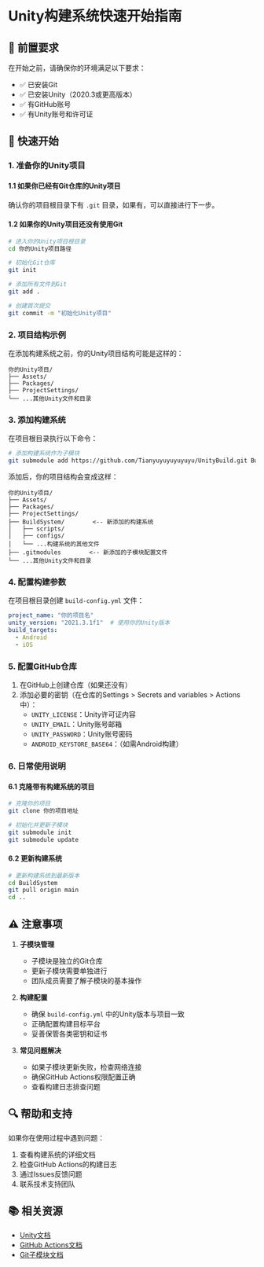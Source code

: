 # Unity构建系统快速开始指南

## 📝 前置要求

在开始之前，请确保你的环境满足以下要求：

- ✅ 已安装Git
- ✅ 已安装Unity（2020.3或更高版本）
- ✅ 有GitHub账号
- ✅ 有Unity账号和许可证

## 🚀 快速开始

### 1. 准备你的Unity项目

#### 1.1 如果你已经有Git仓库的Unity项目
确认你的项目根目录下有 `.git` 目录，如果有，可以直接进行下一步。

#### 1.2 如果你的Unity项目还没有使用Git
```bash
# 进入你的Unity项目根目录
cd 你的Unity项目路径

# 初始化Git仓库
git init

# 添加所有文件到Git
git add .

# 创建首次提交
git commit -m "初始化Unity项目"
```

### 2. 项目结构示例

在添加构建系统之前，你的Unity项目结构可能是这样的：
```
你的Unity项目/
├── Assets/
├── Packages/
├── ProjectSettings/
└── ...其他Unity文件和目录
```

### 3. 添加构建系统

在项目根目录执行以下命令：
```bash
# 添加构建系统作为子模块
git submodule add https://github.com/Tianyuyuyuyuyuyu/UnityBuild.git BuildSystem
```

添加后，你的项目结构会变成这样：
```
你的Unity项目/
├── Assets/
├── Packages/
├── ProjectSettings/
├── BuildSystem/        <-- 新添加的构建系统
│   ├── scripts/
│   ├── configs/
│   └── ...构建系统的其他文件
├── .gitmodules        <-- 新添加的子模块配置文件
└── ...其他Unity文件和目录
```

### 4. 配置构建参数

在项目根目录创建 `build-config.yml` 文件：
```yaml
project_name: "你的项目名"
unity_version: "2021.3.1f1"  # 使用你的Unity版本
build_targets:
  - Android
  - iOS
```

### 5. 配置GitHub仓库

1. 在GitHub上创建仓库（如果还没有）
2. 添加必要的密钥（在仓库的Settings > Secrets and variables > Actions中）：
   - `UNITY_LICENSE`：Unity许可证内容
   - `UNITY_EMAIL`：Unity账号邮箱
   - `UNITY_PASSWORD`：Unity账号密码
   - `ANDROID_KEYSTORE_BASE64`：（如需Android构建）

### 6. 日常使用说明

#### 6.1 克隆带有构建系统的项目
```bash
# 克隆你的项目
git clone 你的项目地址

# 初始化并更新子模块
git submodule init
git submodule update
```

#### 6.2 更新构建系统
```bash
# 更新构建系统到最新版本
cd BuildSystem
git pull origin main
cd ..
```

## ⚠️ 注意事项

1. **子模块管理**
   - 子模块是独立的Git仓库
   - 更新子模块需要单独进行
   - 团队成员需要了解子模块的基本操作

2. **构建配置**
   - 确保 `build-config.yml` 中的Unity版本与项目一致
   - 正确配置构建目标平台
   - 妥善保管各类密钥和证书

3. **常见问题解决**
   - 如果子模块更新失败，检查网络连接
   - 确保GitHub Actions权限配置正确
   - 查看构建日志排查问题

## 🔍 帮助和支持

如果你在使用过程中遇到问题：
1. 查看构建系统的详细文档
2. 检查GitHub Actions的构建日志
3. 通过Issues反馈问题
4. 联系技术支持团队

## 📚 相关资源

- [Unity文档](https://docs.unity3d.com)
- [GitHub Actions文档](https://docs.github.com/en/actions)
- [Git子模块文档](https://git-scm.com/book/en/v2/Git-Tools-Submodules) 